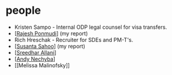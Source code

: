 # people

* Kristen Sampo - Internal ODP legal counsel for visa transfers.
* [[Rajesh Ponmudi]] (my report)
* Rich Hreschak - Recruiter for SDEs and PM-T's.
* [[Susanta Sahoo]] (my report)
* [[Sreedhar Allani]]
* [[Andy Nechyba]]
* [[Melissa Malinofsky]]

[//begin]: # "Autogenerated link references for markdown compatibility"
[Rajesh Ponmudi]: rajesh-ponmudi.md "Rajesh Ponmudi"
[Susanta Sahoo]: susanta-sahoo.md "Susanta Sahoo"
[Sreedhar Allani]: sreedhar-allani.md "Sreedhar Allani"
[Andy Nechyba]: andy-nechyba.md "Andy Nechyba"
[//end]: # "Autogenerated link references"